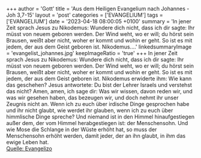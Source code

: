+++
author = 'Gott'
title = 'Aus dem Heiligen Evangelium nach Johannes - Joh 3,7-15'
layout = 'post'
categories = ['EVANGELIUM']
tags = ['EVANGELIUM']
date = '2023-04-18 08:00:05 +0100'
summary = 'In jener Zeit sprach Jesus zu Nikodemus: Wundere dich nicht, dass ich dir sagte: Ihr müsst von neuem geboren werden. Der Wind weht, wo er will; du hörst sein Brausen, weißt aber nicht, woher er kommt und wohin er geht. So ist es mit jedem, der aus dem Geist geboren ist. Nikodemus....'
linkedsummaryImage = 'evangelist_johannes.jpg'
keepImageRatio = 'true'
+++
In jener Zeit sprach Jesus zu Nikodemus: Wundere dich nicht, dass ich dir sagte: Ihr müsst von neuem geboren werden.
Der Wind weht, wo er will; du hörst sein Brausen, weißt aber nicht, woher er kommt und wohin er geht. So ist es mit jedem, der aus dem Geist geboren ist.
Nikodemus erwiderte ihm: Wie kann das geschehen?
Jesus antwortete: Du bist der Lehrer Israels und verstehst das nicht?
Amen, amen, ich sage dir: Was wir wissen, davon reden wir, und was wir gesehen haben, das bezeugen wir, und doch nehmt ihr unser Zeugnis nicht an.<!--more-->
Wenn ich zu euch über irdische Dinge gesprochen habe und ihr nicht glaubt, wie werdet ihr glauben, wenn ich zu euch über himmlische Dinge spreche?
Und niemand ist in den Himmel hinaufgestiegen außer dem, der vom Himmel herabgestiegen ist: der Menschensohn.
Und wie Mose die Schlange in der Wüste erhöht hat, so muss der Menschensohn erhöht werden,
damit jeder, der an ihn glaubt, in ihm das ewige Leben hat.<br> [Quelle: Evangelizo](https://evangeliumtagfuertag.org/DE/gospel)